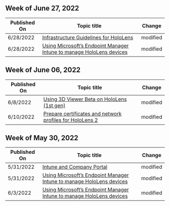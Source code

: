 <!-- This file is generated automatically each week. Changes made to this file will be overwritten.-->



## Week of June 27, 2022


| Published On |Topic title | Change |
|------|------------|--------|
| 6/28/2022 | [Infrastructure Guidelines for HoloLens](/hololens/hololens-commercial-infrastructure) | modified |
| 6/28/2022 | [Using Microsoft’s Endpoint Manager Intune to manage HoloLens devices](/hololens/hololens-mdm-configure) | modified |


## Week of June 06, 2022


| Published On |Topic title | Change |
|------|------------|--------|
| 6/8/2022 | [Using 3D Viewer Beta on HoloLens (1st gen)](/hololens/holographic-3d-viewer-beta) | modified |
| 6/10/2022 | [Prepare certificates and network profiles for HoloLens 2](/hololens/hololens-certificates-network) | modified |


## Week of May 30, 2022


| Published On |Topic title | Change |
|------|------------|--------|
| 5/31/2022 | [Intune and Company Portal](/hololens/app-deploy-intune) | modified |
| 5/31/2022 | [Using Microsoft’s Endpoint Manager Intune to manage HoloLens devices](/hololens/hololens-mdm-configure) | modified |
| 6/3/2022 | [Using Microsoft’s Endpoint Manager Intune to manage HoloLens devices](/hololens/hololens-mdm-configure) | modified |
